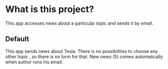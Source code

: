 # What is this project?
This app accesses news about a particular topic 
and sends it by email. 


## Default
This app sends news about Tesla. 
There is no possibilities to choose any other
topic , so there is no lorm for that. 
New news (5) comes automatically when author 
runs his email. 